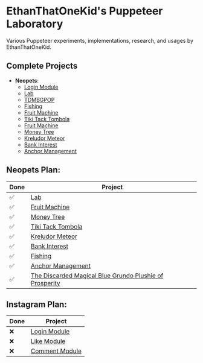 # EthanThatOneKid's Puppeteer Laboratory
Various Puppeteer experiments, implementations, research, and usages by EthanThatOneKid.

## Complete Projects
* __Neopets__:
  * [Login Module](neopets/login.js)
  * [Lab](neopets/lab.js)
  * [TDMBGPOP](neopets/tdmbgpop.js)
  * [Fishing](neopets/fishing.js)
  * [Fruit Machine](neopets/fruit_machine.js)
  * [Tiki Tack Tombola](neopets/tombola.js)
  * [Fruit Machine](neopets/fruit_machine.js)
  * [Money Tree](neopets/money_tree.js)
  * [Kreludor Meteor](neopets/meteor.js)
  * [Bank Interest](neopets/bank_interest.js)
  * [Anchor Management](neopets/anchor.js)

## Neopets Plan:
| Done | Project |
|---|---|
| ✅ | [Lab](http://www.neopets.com/lab.phtml) |
| ✅ | [Fruit Machine](http://www.neopets.com/desert/fruit/index.phtml) |
| ✅ | [Money Tree](http://www.neopets.com/donations.phtml) |
| ✅ | [Tiki Tack Tombola](http://www.neopets.com/island/tombola.phtml) |
| ✅ | [Kreludor Meteor](http://www.neopets.com/moon/meteor.phtml) |
| ✅ | [Bank Interest](http://www.neopets.com/bank.phtml) |
| ✅ | [Fishing](http://www.neopets.com/water/fishing.phtml) |
| ✅ | [Anchor Management](http://www.neopets.com/pirates/anchormanagement.phtml) |
| ✅ | [The Discarded Magical Blue Grundo Plushie of Prosperity](http://www.neopets.com/faerieland/tdmbgpop.phtml) |

## Instagram Plan:
| Done | Project |
|---|---|
| ❌ | [Login Module](instagram/login.js) |
| ❌ | [Like Module](instagram/like.js) |
| ❌ | [Comment Module](instagram/comment.js) |
